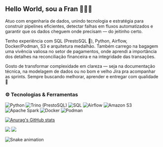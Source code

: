 ## Hello World, sou a Fran 👩‍💻🧠

Atuo com engenharia de dados, unindo tecnologia e estratégia para construir pipelines eficientes, detectar falhas em fluxos automatizados e garantir que os dados cheguem onde precisam — do jeitinho certo.

Tenho experiência com SQL (PrestoSQL 💙), Python, Airflow, Docker/Podman, S3 e arquitetura medalhão. Também carrego na bagagem uma vivência valiosa no setor de pagamentos, onde aprendi a importância dos detalhes na reconciliação financeira e na integridade das transações.

Gosto de transformar complexidade em clareza — seja na documentação técnica, na modelagem de dados ou no bom e velho Jira pra acompanhar as sprints.
Sempre buscando melhorar, aprender e entregar com qualidade 🚀

### ⚙️ Tecnologias & Ferramentas

![Python](https://img.shields.io/badge/Python-3776AB?style=flat-square&logo=python&logoColor=white)
![Trino (PrestoSQL)](https://img.shields.io/badge/Trino-4285F4?style=flat-square&logo=trino&logoColor=white)
![SQL](https://img.shields.io/badge/SQL-336791?style=flat-square&logo=postgresql&logoColor=white)
![Airflow](https://img.shields.io/badge/Airflow-017CEE?style=flat-square&logo=apacheairflow&logoColor=white)
![Amazon S3](https://img.shields.io/badge/Amazon%20S3-569A31?style=flat-square&logo=amazonaws&logoColor=white)
![Apache Spark](https://img.shields.io/badge/Apache%20Spark-E25A1C?style=flat-square&logo=apachespark&logoColor=white)
![Docker](https://img.shields.io/badge/Docker-2496ED?style=flat-square&logo=docker&logoColor=white)
![Podman](https://img.shields.io/badge/Podman-892CA0?style=flat-square&logo=podman&logoColor=white)

[![Anurag's GitHub stats](https://github-readme-stats.vercel.app/api?username=FranMuniz&theme=dracula)](https://github.com/anuraghazra/github-readme-stats)

<div> 
  
  <a href="https://www.linkedin.com/in/francielimuniz/" target="_blank"><img src="https://img.shields.io/badge/-LinkedIn-%230077B5?style=for-the-badge&logo=linkedin&logoColor=white" target="_blank"></a>
  <a href="https://www.instagram.com/f_mmuniz/" target="_blank"><img src="https://img.shields.io/badge/-Instagram-%23E4405F?style=for-the-badge&logo=instagram&logoColor=white" target="_blank"></a>

![Snake animation](https://github.com/FranMuniz/FranMuniz/blob/output/github-contribution-grid-snake.svg)


